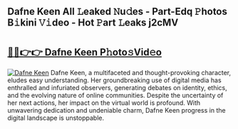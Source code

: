 ## Dafne Keen All 𝙻eaked 𝙽u𝚍es - Part-Edq 𝙿hotos B𝚒kini 𝚅𝚒deo - Hot 𝙿art 𝙻eaks j2cMV

# <h2><a href="http://ld3z5a.urlbe.top/?page=Dafne+Keen">🔗🔗👉👉 Dafne Keen P𝚑oto𝚜Vid𝚎o</a></h2>

[![Dafne Keen](https://i.imgur.com/eBuTRDB.gif)](http://ld3z5a.urlbe.top/?page=Dafne+Keen)
Dafne Keen, a multifaceted and thought-provoking character, eludes easy understanding. Her groundbreaking use of digital media has enthralled and infuriated observers, generating debates on identity, ethics, and the evolving nature of online communities. Despite the uncertainty of her next actions, her impact on the virtual world is profound. With unwavering dedication and undeniable charm, Dafne Keen progress in the digital landscape is unstoppable.
